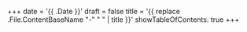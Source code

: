 +++
date = '{{ .Date }}'
draft = false
title = '{{ replace .File.ContentBaseName "-" " " | title }}'
showTableOfContents: true
+++
